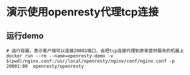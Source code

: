 # 演示使用openresty代理tcp连接

## 运行demo

```
# 运行容器，表示客户端可以连接20001端口，会把tcp连接代理到原来提供服务的机器上
docker run --rm --name=openresty-demo -v $(pwd)/nginx.conf:/usr/local/openresty/nginx/conf/nginx.conf -p 20001:80  openresty/openresty
```

